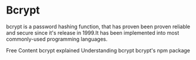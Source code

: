 # Bcrypt

bcrypt is a password hashing function, that has proven been proven reliable and secure since it's release in 1999.It has been implemented into most commonly-used programming languages.

<ResourceGroupTitle>Free Content</ResourceGroupTitle>
<BadgeLink badgeText='Watch' href='https://www.youtube.com/watch?v=O6cmuiTBZVs'>bcrypt explained</BadgeLink>
<BadgeLink colorScheme='yellow' badgeText='Read' href='https://auth0.com/blog/hashing-in-action-understanding-bcrypt/'>Understanding bcrypt</BadgeLink>
<BadgeLink colorScheme='blue' badgeText='NPM' href='https://www.npmjs.com/package/bcrypt'>bcrypt's npm package</BadgeLink>
